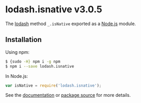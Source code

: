 # lodash.isnative v3.0.5

The [lodash](https://lodash.com/) method `_.isNative` exported as a [Node.js](https://nodejs.org/) module.

## Installation

Using npm:
```bash
$ {sudo -H} npm i -g npm
$ npm i --save lodash.isnative
```

In Node.js:
```js
var isNative = require('lodash.isnative');
```

See the [documentation](https://lodash.com/docs#isNative) or [package source](https://github.com/lodash/lodash/blob/3.0.5-npm-packages/lodash.isnative) for more details.
